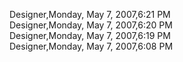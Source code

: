 ﻿Designer,Monday, May 7, 2007,6:21 PM  Designer,Monday, May 7, 2007,6:20 PM  Designer,Monday, May 7, 2007,6:19 PM  Designer,Monday, May 7, 2007,6:08 PM
